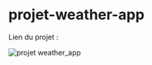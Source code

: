 # projet-weather-app

Lien du projet : 

![projet weather_app](https://res.cloudinary.com/dqxk8fn6r/image/upload/v1652443347/Portfolio/projet-weather-app_n2mzww.png)
